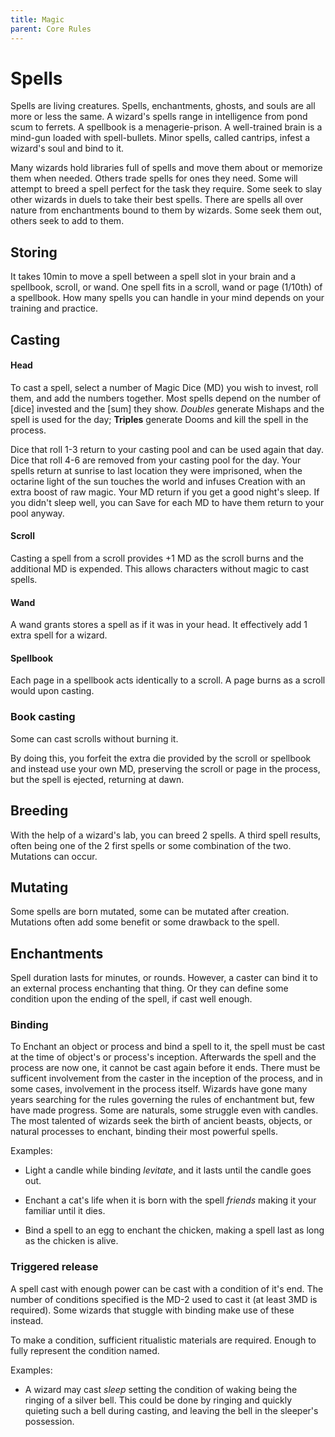 ```yaml
---
title: Magic
parent: Core Rules
---
```


# Spells


Spells are living creatures. Spells, enchantments, ghosts, and
souls are all more or less the same. A wizard's spells range in
intelligence from pond scum to ferrets. A spellbook is a
menagerie-prison. A well-trained brain is a mind-gun loaded with
spell-bullets. Minor spells, called cantrips, infest a wizard's soul
and bind to it. 

Many wizards hold libraries full of spells and move them about or memorize them
when needed. Others trade spells for ones they need. Some will attempt to breed
a spell perfect for the task they require. Some seek to slay other wizards in 
duels to take their best spells. There are spells all over nature
from enchantments bound to them by wizards. Some seek them out, others seek to
add to them. 

## Storing

It takes 10min to move a spell between
a spell slot in your brain and a spellbook, scroll, or wand.
One spell fits in a scroll, wand or page (1/10th) of a spellbook.
How many spells you can handle in your mind depends on your training and
practice.

## Casting

#### Head
To cast a spell, select a number of Magic Dice (MD) you wish to
invest, roll them, and add the numbers together. 
Most spells depend on the number of [dice] invested and the [sum] they show. 
*Doubles* generate Mishaps and the spell is used for the day;
**Triples** generate Dooms and kill the spell in the process. 

Dice that roll 1-3 return to your casting pool and can be used
again that day. Dice that roll 4-6 are removed from your casting
pool for the day. Your spells return at sunrise to last location they
were imprisoned, when the octarine light of the sun touches the
world and infuses Creation with an extra boost of raw magic.
Your MD return if you get a good night's sleep. If you didn't sleep
well, you can Save for each MD to have them return to your pool
anyway.

#### Scroll 
Casting a spell from a scroll provides +1 MD as the scroll burns 
and the additional MD is expended.
This allows characters without magic to cast spells. 

#### Wand
A wand grants stores a spell as if it was in your head. It effectively add 1
extra spell for a wizard.

#### Spellbook
Each page in a spellbook acts identically to a scroll. A page burns as a scroll
would upon casting. 


### Book casting
Some can cast scrolls without burning it. 

By doing this, you forfeit the extra die provided by the scroll or spellbook
and instead use your own MD, preserving the scroll or page in the process, but
the spell is ejected, returning at dawn.

## Breeding

With the help of a wizard's lab, you can breed 2 spells. A third spell results,
often being one of the 2 first spells or some combination of the two. Mutations
can occur. 

## Mutating

Some spells are born mutated, some can be mutated after creation. 
Mutations often add some benefit or some drawback to the spell. 

## Enchantments

Spell duration lasts for minutes, or rounds. 
However, a caster can bind it to an external process enchanting that thing. 
Or they can define some condition upon the ending of the spell, if cast well
enough. 

### Binding 

To Enchant an object or process and bind a spell to it, the spell must be cast
at the time of object's or process's inception. Afterwards the spell and the
process are now one, it cannot be cast again before it ends. 
There must be sufficent involvement from the caster in the inception of the
process, and in some cases, involvement in the process itself. 
Wizards have gone many years searching for the rules governing the rules of
enchantment but, few have made progress. 
Some are naturals, some struggle even with candles. 
The most talented of wizards seek the birth of ancient beasts,
objects, or natural processes to enchant, binding their most powerful spells.

Examples:

- Light a candle while binding *levitate*, and it lasts until the candle goes
  out. 

- Enchant a cat's life when it is born with the spell *friends* making it
  your familiar until it dies. 

- Bind a spell to an egg to enchant the chicken, making a spell last as long as
  the chicken is alive. 

### Triggered release

A spell cast with enough power can be cast with a condition of it's end. The
number of conditions specified is the MD-2 used to cast it (at least 3MD is
required). Some wizards that stuggle with binding make use of these
instead. 

To make a condition, sufficient ritualistic materials are required. Enough to
fully represent the condition named. 

Examples:

- A wizard may cast *sleep* setting the condition of waking being the ringing
  of a silver bell. This could be done by ringing and quickly quieting such a
  bell during casting, and leaving the bell in the sleeper's possession. 

